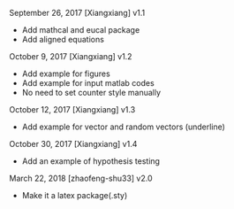 September 26, 2017 [Xiangxiang]
v1.1
- Add mathcal and eucal package
- Add aligned equations

October 9, 2017 [Xiangxiang]
v1.2
- Add example for figures
- Add example for input matlab codes
- No need to set counter style manually

October 12, 2017 [Xiangxiang]
v1.3
- Add example for vector and random vectors (underline)

October 30, 2017 [Xiangxiang]
v1.4
- Add an example of hypothesis testing

March 22, 2018 [zhaofeng-shu33]
v2.0
- Make it a latex package(.sty)
